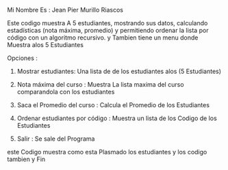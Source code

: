 Mi Nombre Es : Jean Pier Murillo Riascos

Este codigo muestra A 5 estudiantes, mostrando sus datos, calculando estadísticas (nota máxima, promedio) y permitiendo ordenar la lista por código con un algoritmo recursivo. y Tambien tiene un menu donde Muestra alos  5 Estudiantes

Opciones : 

1. Mostrar estudiantes: Una lista de de los estudiantes alos (5 Estudiantes)
   
2. Nota máxima del curso : Muestra La lista maxima del curso comparandola con los estudiantes

3. Saca el Promedio del curso : Calcula el Promedio de los Estudiantes

4. Ordenar estudiantes por código : Muestra un lista de los Codigo de los Estudiantes

5. Salir : Se sale del Programa

este Codigo muestra como esta Plasmado los estudiantes y los codigo tambien y Fin

